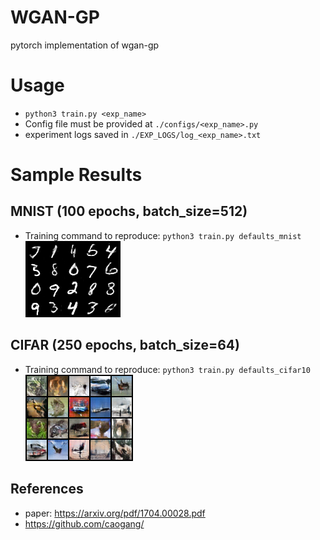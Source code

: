 # WGAN-GP
pytorch implementation of wgan-gp

# Usage
- `python3 train.py <exp_name>`
- Config file must be provided at `./configs/<exp_name>.py`
- experiment logs saved in `./EXP_LOGS/log_<exp_name>.txt`

# Sample Results
## MNIST (100 epochs, batch_size=512)
- Training command to reproduce: `python3 train.py defaults_mnist`
![IMNIST](results/mnist_100_512.png)

## CIFAR (250 epochs, batch_size=64)
- Training command to reproduce: `python3 train.py defaults_cifar10`
![I_CIFAR10](results/cifar10_250_64.png)

## References
- paper: https://arxiv.org/pdf/1704.00028.pdf
- https://github.com/caogang/